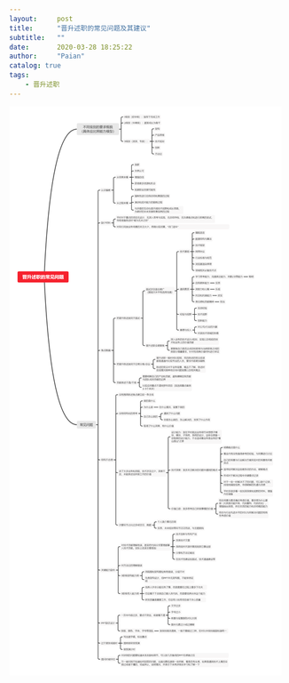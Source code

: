 ```yaml
---
layout:     post
title:      "晋升述职的常见问题及其建议"
subtitle:   ""
date:       2020-03-28 18:25:22
author:     "Paian"
catalog: true
tags:
    - 晋升述职
---
```


![晋升述职的常见问题及建议](/img/in-post/晋升述职的常见问题及建议.png)


